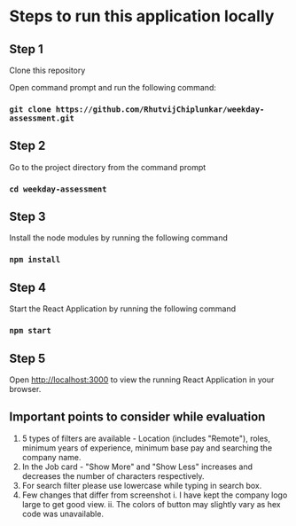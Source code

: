 # Steps to run this application locally

## Step 1
Clone this repository 

Open command prompt and run the following command: 

### `git clone https://github.com/RhutvijChiplunkar/weekday-assessment.git`

## Step 2
Go to the project directory from the command prompt
### `cd weekday-assessment`

## Step 3
Install the node modules by running the following command
### `npm install`

## Step 4
Start the React Application by running the following command
### `npm start`

## Step 5
Open [http://localhost:3000](http://localhost:3000) to view the running React Application in your browser.



## Important points to consider while evaluation

1) 5 types of filters are available - Location (includes "Remote"), roles, minimum years of experience, minimum base pay and searching the company name.
2) In the Job card - "Show More" and "Show Less" increases and decreases the number of characters respectively.
3) For search filter please use lowercase while typing in search box.
4) Few changes that differ from screenshot 
    i.  I have kept the company logo large to get good view.
    ii. The colors of button may slightly vary as hex code was unavailable.